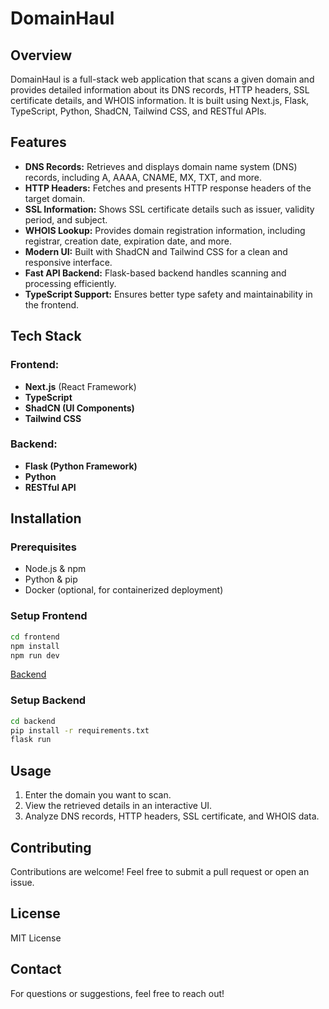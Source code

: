 # DomainHaul

## Overview
DomainHaul is a full-stack web application that scans a given domain and provides detailed information about its DNS records, HTTP headers, SSL certificate details, and WHOIS information. It is built using Next.js, Flask, TypeScript, Python, ShadCN, Tailwind CSS, and RESTful APIs.

## Features
- **DNS Records:** Retrieves and displays domain name system (DNS) records, including A, AAAA, CNAME, MX, TXT, and more.
- **HTTP Headers:** Fetches and presents HTTP response headers of the target domain.
- **SSL Information:** Shows SSL certificate details such as issuer, validity period, and subject.
- **WHOIS Lookup:** Provides domain registration information, including registrar, creation date, expiration date, and more.
- **Modern UI:** Built with ShadCN and Tailwind CSS for a clean and responsive interface.
- **Fast API Backend:** Flask-based backend handles scanning and processing efficiently.
- **TypeScript Support:** Ensures better type safety and maintainability in the frontend.

## Tech Stack
### Frontend:
- **Next.js** (React Framework)
- **TypeScript**
- **ShadCN (UI Components)**
- **Tailwind CSS**

### Backend:
- **Flask (Python Framework)**
- **Python**
- **RESTful API**

## Installation
### Prerequisites
- Node.js & npm
- Python & pip
- Docker (optional, for containerized deployment)

### Setup Frontend
```sh
cd frontend
npm install
npm run dev
```


[Backend](https://github.com/SarvT/DomainScanner)
### Setup Backend
```sh
cd backend
pip install -r requirements.txt
flask run
```

## Usage
1. Enter the domain you want to scan.
2. View the retrieved details in an interactive UI.
3. Analyze DNS records, HTTP headers, SSL certificate, and WHOIS data.
<!--
## Deployment
You can deploy the project using Vercel (for frontend) and Railway/Render (for backend):

### Frontend Deployment
```sh
npm run build
vercel deploy
```

### Backend Deployment
```sh
docker build -t domain-scanner-backend .
docker run -p 5000:5000 domain-scanner-backend
```
-->
## Contributing
Contributions are welcome! Feel free to submit a pull request or open an issue.

## License
MIT License

## Contact
For questions or suggestions, feel free to reach out!

